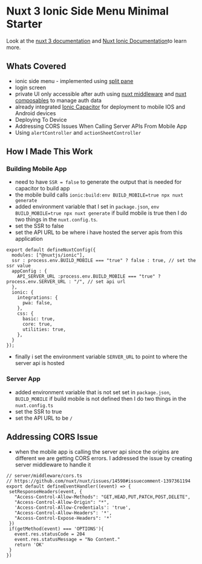# Nuxt 3 Ionic Side Menu Minimal Starter

Look at the [nuxt 3 documentation](https://v3.nuxtjs.org) and [Nuxt Ionic Documentation](https://ionic.nuxtjs.org/)to learn more.

## Whats Covered

- ionic side menu - implemented using [split pane](https://ionicframework.com/docs/api/split-pane)
- login screen
- private UI only accessible after auth using [nuxt middleware](https://nuxt.com/docs/guide/directory-structure/middleware) and [nuxt composables](https://nuxt.com/docs/guide/directory-structure/composables) to manage auth data
- already integrated [Ionic Capacitor](https://capacitorjs.com/) for deployment to mobile IOS and Android devices
- Deploying To Device
- Addressing CORS Issues When Calling Server APIs From Mobile App
- Using `alertController` and `actionSheetController`

## How I Made This Work

### Building Mobile App
- need to have `SSR = false` to generate the output that is needed for capacitor to build app
- the mobile build calls `ionic:build:env BUILD_MOBILE=true npx nuxt generate`
- added environment variable that I set in `package.json`, `env BUILD_MOBILE=true npx nuxt generate` if build mobile is true then I do two things in the `nuxt.config.ts`.
 - set the SSR to false
 - set the API URL to be where i have hosted the server apis from this application
```
export default defineNuxtConfig({
  modules: ["@nuxtjs/ionic"],
  ssr : process.env.BUILD_MOBILE === "true" ? false : true, // set the ssr value
  appConfig : {
    API_SERVER_URL :process.env.BUILD_MOBILE === "true" ? process.env.SERVER_URL : "/", // set api url
  },
  ionic: {
    integrations: {
      pwa: false,
    },
    css: {
      basic: true,
      core: true,
      utilities: true,
    },
  }
});
```
- finally i set the environment variable `SERVER_URL` to point to where the server api is hosted

### Server App
- added environment variable that is not set set in `package.json`, `BUILD_MOBILE` if build mobile is not defined then I do two things in the `nuxt.config.ts`
 - set the SSR to true
 - set the API URL to be `/`

 ## Addressing CORS Issue
 - when the mobile app is calling the server api since the origins are different we are getting CORS errors. I addressed the issue by creating server middleware to handle it
 ```
 // server/middleware/cors.ts
 // https://github.com/nuxt/nuxt/issues/14598#issuecomment-1397361194
 export default defineEventHandler((event) => {
  setResponseHeaders(event, {
    "Access-Control-Allow-Methods": "GET,HEAD,PUT,PATCH,POST,DELETE",
    "Access-Control-Allow-Origin": "*",
    'Access-Control-Allow-Credentials': 'true',
    "Access-Control-Allow-Headers": '*',
    "Access-Control-Expose-Headers": '*'
  })
  if(getMethod(event) === 'OPTIONS'){
    event.res.statusCode = 204
    event.res.statusMessage = "No Content."
    return 'OK'
  }
})
```
